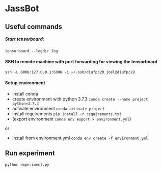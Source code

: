 # JassBot

## Useful commands
##### Start tensorboard:
    
    tensorboard --logdir log
    
#### SSH to remote machine with port forwarding for viewing the tensorboard
    
    ssh -L 6006:127.0.0.1:6006 -i ~/.ssh/diufpc29 joel@diufpc29
    
#### Setup environment
- install conda
- create environment with python 3.7.3 `conda create --name project python=3.7.3`
- activate environment `conda activate project`
- install requirements `pip install -r requirements.txt`
- (export environment `conda env export > environment.yml`)

or

- install from environment.yml `conda env create -f environment.yml`


## Run experiment
`python experiment.py`
